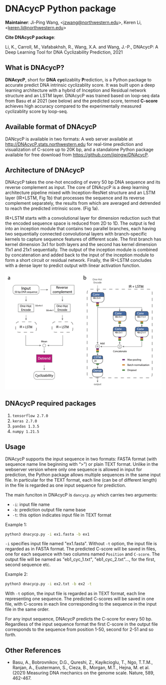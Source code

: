 DNAcycP Python package 
================

**Maintainer**: Ji-Ping Wang, \<<jzwang@northwestern.edu>\>, Keren Li, \<<keren.li@northwestern.edu>\>

**Cite DNAcycP package**:

Li, K., Carroll, M., Vafabakhsh, R., Wang, X.A. and Wang, J.-P., DNAcycP: A Deep Learning Tool for DNA Cyclizability Prediction, 2021

## What is DNAcycP?

**DNAcycP**, short for **DNA** **cyc**lizablity **P**rediction, is a Python package to accurate predict DNA intrinsic cyclizablity score. It was built upon a deep learning architecture with a hybrid of Inception and Residual network structure and an LSTM layer. DNAcycP was trained based on loop-seq data from Basu et al 2021 (see below) and the predicted score, termed **C-score** achieves high accuracy compared to the experimentally measured cyclizablity score by loop-seq.

## Available format of DNAcycP

DANcycP is available in two formats: A web server available at http://DNAcycP.stats.northwestern.edu for real-time prediction and visualization of C-score up to 20K bp, and a standalone Python package available for free download from https://github.com/jipingw/DNAcycP. 


## Architecture of DNAcycP

DNAcycP takes the one-hot encoding of every 50 bp DNA sequence and its reverse complement as input. The core of DNAcycP is a deep learning architecture pipeline mixed with Inception-ResNet structure and an LSTM layer (IR+LSTM, Fig 1b) that processes the sequence and its reverse complement separately, the results from which are averaged and detrended to reach the predicted intrinsic score. (Fig 1a).

IR+LSTM starts with a convolutional layer for dimension reduction such that the encoded sequence space is reduced from 2D to 1D. The output is fed into an inception module that contains two parallel branches, each having two sequentially connected convolutional layers with branch-specific kernels to capture sequence features of different scale. The first branch has kernel dimension 3x1 for both layers and the second has kernel dimension 11x1 and 21x1 sequentially. The output of the inception module is combined by concatenation and added back to the input of the inception module to form a short circuit or residual network. Finally, the IR+LSTM concludes with a dense layer to predict output with linear activation function. 

![A diagram of DNAcycP.](Figure1.png)

## DNAcycP required packages

1. `tensorflow 2.7.0`
2. `keras 2.7.0`
3. `pandas 1.3.5`
4. `numpy 1.21.5`

## Usage

DNAcycP supports the input sequence in two formats: FASTA format (with sequence name line beginning with “>”) or plain TEXT format. Unlike in the webserver version where only one sequence is allowed in input for prediction, the Python package allows multiple sequences in the same input file. In particular for the TEXT format, each line (can be of different length) in the file is regarded as one input sequence for prediction. 

The main funciton in DNAcycP is `dancycp.py` which carries two arguments:

  * `-i`: input file name
  * `-b`: prediction output file name base
  * `-t`: this option indicates input file in TEXT format

Example 1:

```bash
python3 dnacycp.py -i ex1.fasta -b ex1
```

`-i` specifies input file named "ex1.fasta". Without `-t` option, the input file is regarded as in FASTA format. The predicted C-score will be saved in files, one for each sequence with two columns named `Position` and `C-score`. The output file will be named as "eb1_cyc_1.txt", "eb1_cyc_2.txt"..., for the first, second sequence etc. 


Example 2:

```bash
python3 dnacycp.py -i ex2.txt -b ex2 -t
```

With `-t` option, the input file is regarded as in TEXT format, each line representing one sequence.
The predicted C-scores will be saved in one file, with C-scores in each line corresponding to the sequence in the input file in the same order.

For any input sequence, DNAcycP predicts the C-score for every 50 bp. Regardless of the input sequence format the first C-score in the output file corresponds to the sequence from position 1-50, second for 2-51 and so forth.


## Other References

* Basu, A., Bobrovnikov, D.G., Qureshi, Z., Kayikcioglu, T., Ngo, T.T.M., Ranjan, A., Eustermann, S., Cieza, B., Morgan, M.T., Hejna, M. et al. (2021) Measuring DNA mechanics on the genome scale. Nature, 589, 462-467.


